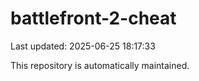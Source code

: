 # battlefront-2-cheat

Last updated: 2025-06-25 18:17:33

This repository is automatically maintained.
